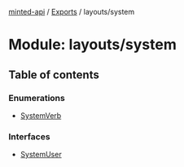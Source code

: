 [minted-api](../README.md) / [Exports](../modules.md) / layouts/system

# Module: layouts/system

## Table of contents

### Enumerations

- [SystemVerb](../enums/layouts_system.SystemVerb.md)

### Interfaces

- [SystemUser](../interfaces/layouts_system.SystemUser.md)
